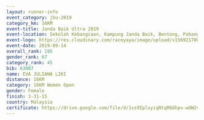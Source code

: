 ```yaml
---
layout: runner-info 
event_category: jbu-2019 
category_km: 16KM 
event-title: Janda Baik Ultra 2019
event-location: Sekolah Kebangsaan, Kampung Janda Baik, Bentong, Pahang, Malaysia 
event-logo: https://res.cloudinary.com/raceyaya/image/upload/v1569217009/logo/janda-baik_vch1pc.jpg 
event-date: 2019-09-14 
overall_rank: 195
gender_rank: 67
category_rank: 45
bib: 63007
name: EVA JULIANA LIKI
distance: 16KM
category: 16KM Women Open
gender: Female
finish: 3-31-15
country: Malaysia
certificate: https://drive.google.com/file/d/1vs9IpluyiqNtqR6Ghpv-wUW2viiVtzZn/view?usp=sharing
---
```

